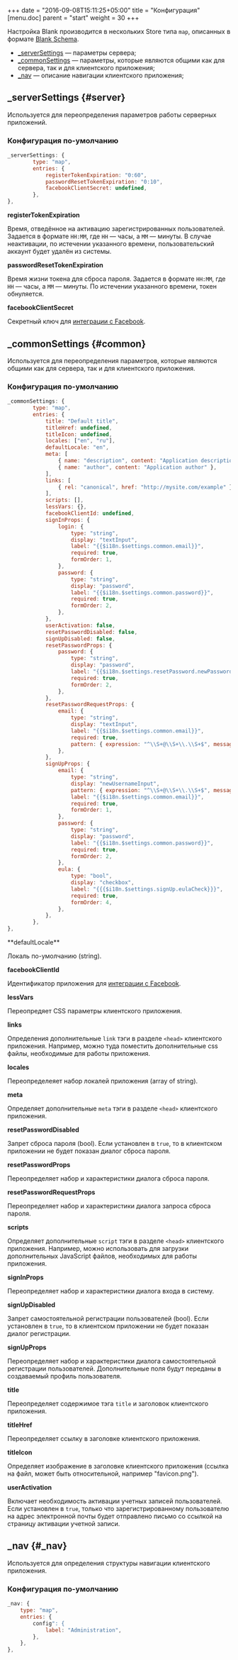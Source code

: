 +++
date = "2016-09-08T15:11:25+05:00"
title = "Конфигурация"
[menu.doc]
    parent = "start"
    weight = 30
+++

Настройка Blank производится в нескольких Store типа `map`, описанных в формате [Blank Schema](/doc/schema/).

*   [_serverSettings](/doc/settings/#server)&nbsp;&mdash; параметры сервера;
*   [_commonSettings](/doc/settings/#common)&nbsp;&mdash; параметры, которые являются общими как для сервера, так и для клиентского приложения;
*   [_nav](/doc/settings/#_nav)&nbsp;&mdash; описание навигации клиентского приложения;

## _serverSettings {#server}

Используется для переопределения параметров работы серверных приложений.

### Конфигурация по-умолчанию

```JavaScript
_serverSettings: {
        type: "map",
        entries: {
            registerTokenExpiration: "0:60",
            passwordResetTokenExpiration: "0:10",
            facebookClientSecret: undefined,
        },
},
```

**registerTokenExpiration**

Время, отведённое на активацию зарегистрированных пользователей. Задается в формате `HH:MM`, где `HH`&nbsp;&mdash; часы,
а `MM`&nbsp;&mdash; минуты. В случае неактивации, по истечении указанного времени, пользовательский аккаунт будет удалён из системы.

**passwordResetTokenExpiration**

Время жизни токена для сброса пароля. Задается в формате `HH:MM`, где `HH`&nbsp;&mdash; часы,
а `MM`&nbsp;&mdash; минуты. По истечении указанного времени, токен обнуляется.

**facebookClientSecret**

Секретный ключ для [интеграции с Facebook](/doc/facebook/).

## _commonSettings {#common}

Используется для переопределения параметров, которые являются общими как для сервера, так и для клиентского приложения.

### Конфигурация по-умолчанию

```JavaScript
_commonSettings: {
        type: "map",
        entries: {
            title: "Default title",
            titleHref: undefined,
            titleIcon: undefined,
            locales: ["en", "ru"],
            defaultLocale: "en",
            meta: [
                { name: "description", content: "Application description" },
                { name: "author", content: "Application author" },
            ],
            links: [
                { rel: "canonical", href: "http://mysite.com/example" },
            ],
            scripts: [],
            lessVars: {},
            facebookClientId: undefined,
            signInProps: {
                login: {
                    type: "string",
                    display: "textInput",
                    label: "{{$i18n.$settings.common.email}}",
                    required: true,
                    formOrder: 1,
                },
                password: {
                    type: "string",
                    display: "password",
                    label: "{{$i18n.$settings.common.password}}",
                    required: true,
                    formOrder: 2,
                },
            },
            userActivation: false,
            resetPasswordDisabled: false,
            signUpDisabled: false,
            resetPasswordProps: {
                password: {
                    type: "string",
                    display: "password",
                    label: "{{$i18n.$settings.resetPassword.newPassword}}",
                    required: true,
                    formOrder: 2,
                },
            },
            resetPasswordRequestProps: {
                email: {
                    type: "string",
                    display: "textInput",
                    label: "{{$i18n.$settings.common.email}}",
                    required: true,
                    pattern: { expression: "^\\S+@\\S+\\.\\S+$", message: "{{$i18n.$settings.signUp.invalidEmail}}" },
                },
            },
            signUpProps: {
                email: {
                    type: "string",
                    display: "newUsernameInput",
                    pattern: { expression: "^\\S+@\\S+\\.\\S+$", message: "{{$i18n.$settings.signUp.invalidEmail}}" },
                    label: "{{$i18n.$settings.common.email}}",
                    required: true,
                    formOrder: 1,
                },
                password: {
                    type: "string",
                    display: "password",
                    label: "{{$i18n.$settings.common.password}}",
                    required: true,
                    formOrder: 2,
                },
                eula: {
                    type: "bool",
                    display: "checkbox",
                    label: "{{{$i18n.$settings.signUp.eulaCheck}}}",
                    required: true,
                    formOrder: 4,
                },
            },
        },
},
```

<a name="defaultLocale">
**defaultLocale**

Локаль по-умолчанию (string).

**facebookClientId**

Идентификатор приложения для [интеграции с Facebook](/doc/facebook/).

**lessVars**

Переопредяет CSS параметры клиентского приложения.

**links**

Определения дополнительные `link` тэги в разделе `<head>` клиентского приложения.
Например, можно туда поместить дополнительные css файлы, необходимые для работы приложения.

**locales**

Переопределеяет набор локалей приложения (array of string).

**meta**

Определяет дополнительные `meta` тэги в разделе `<head>` клиентского приложения.

**resetPasswordDisabled**

Запрет сброса пароля (bool). Если установлен в `true`, то в клиентском приложении не будет показан диалог сброса пароля.

**resetPasswordProps**

Переопределяет набор и характеристики диалога сброса пароля.

**resetPasswordRequestProps**

Переопределяет набор и характеристики диалога запроса сброса пароля.

**scripts**

Определяет дополнительные `script` тэги в разделе `<head>` клиентского приложения.
Например, можно использовать для загрузки дополнительных JavaScript файлов, необходимых для работы приложения.

**signInProps**

Переопределяет набор и характеристики диалога входа в систему.

**signUpDisabled**

Запрет самостоятельной регистрации пользователей (bool). Если установлен в `true`, то в клиентском приложении не будет показан диалог регистрации.

**signUpProps**

Переопределяет набор и характеристики диалога самостоятельной регистрации пользователей.
Дополнительные поля будут переданы в создаваемый профиль пользователя.

**title**

Переопределяет содержимое тэга `title` и заголовок клиентского приложения.

**titleHref**

Переопределяет ссылку в заголовке клиентского приложения.

**titleIcon**

Определяет изображение в заголовке клиентского приложения (ссылка на файл, может быть относительной, например "favicon.png").

**userActivation**

Включает необходимость активации учетных записей пользователей. Если установлен в `true`, только что зарегистрированному пользователю
на адрес электронной почты будет отправлено письмо со ссылкой на страницу активации учетной записи.


## _nav {#_nav}

Используется для определения структуры навигации клиентского приложения.

### Конфигурация по-умолчанию

```JavaScript
_nav: {
    type: "map",
    entries: {
        config": {
            label: "Administration",
        },
    },
},
```